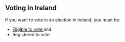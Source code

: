 ##  Voting in Ireland

If you want to vote in an election in Ireland, you must be:

  * [ Eligible to vote ](https://www.citizensinformation.ie/en/government-in-ireland/elections-and-referenda/voting/right-to-vote/) and 
  * Registered to vote 
